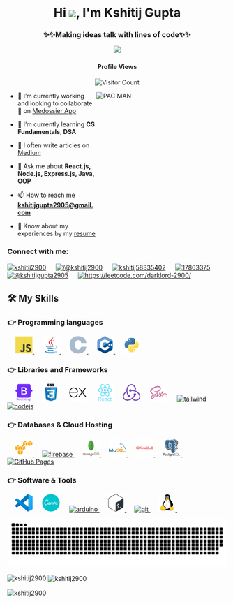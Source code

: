 ###  <h1 align="center">Hi <img src="https://raw.githubusercontent.com/MartinHeinz/MartinHeinz/master/wave.gif" width="30px">, I'm Kshitij Gupta </h1>
<h3 align="center">✨✨Making ideas talk with lines of code✨✨</h3>
<p align="center">
  <a href="https://github.com/DenverCoder1/readme-typing-svg"><img src="https://readme-typing-svg.herokuapp.com?font=Time+New+Roman&color=%23C8BE25&size=25&center=true&vCenter=true&width=600&height=100&lines=MERN+Stack+Developer;Spring-Boot-Developer;"></a>
</p>
<p align="center">
<h4 align="center" width="100%">Profile Views</h4>
<p align="center">
<img src="https://profile-counter.glitch.me/{kshitij2900}/count.svg" alt="Visitor Count" />
</p>
</p>
<img align="right" alt="PAC MAN" width="300" height="300" src="https://andrewmayneblog.files.wordpress.com/2023/03/maze_solution_pacman_pellets.gif?w=740&zoom=2">

- 🔭 I’m currently working and looking to collaborate 👯 on [Medossier App](https://github.com/kshitij2900/medossier)

- 🌱 I’m currently learning **CS Fundamentals, DSA**

- 📝 I often write articles on [Medium](https://medium.com/@kshitijgupta2905)

- 💬 Ask me about **React.js, Node.js, Express.js, Java, OOP**

- 📫 How to reach me **kshitijgupta2905@gmail.com**

- 📄 Know about my experiences by my [resume](https://drive.google.com/file/d/1sL1Sa9GEOJ5Zc_S4wy0uRBTY1QVwCUt8/view?usp=sharing)

<h3 align="left">Connect with me:</h3>
<p align="left">

  <a href="https://dev.to/kshitij2900" target="blank"><img align="center" src="https://raw.githubusercontent.com/rahuldkjain/github-profile-readme-generator/master/src/images/icons/Social/devto.svg" alt="kshitij2900" height="30" width="40" /></a>
&emsp;
  <a href="https://hashnode.com/@kshitij2900" target="blank"><img align="center" src="https://raw.githubusercontent.com/rahuldkjain/github-profile-readme-generator/master/src/images/icons/Social/hashnode.svg" alt="/@kshitij2900" height="30" width="40" /></a>
&emsp;
  <a href="https://twitter.com/kshitij58335402" target="blank"><img align="center" src="https://raw.githubusercontent.com/rahuldkjain/github-profile-readme-generator/master/src/images/icons/Social/twitter.svg" alt="kshitij58335402" height="30" width="40" /></a>
&emsp;
  <a href="https://stackoverflow.com/users/17863375" target="blank"><img align="center" src="https://raw.githubusercontent.com/rahuldkjain/github-profile-readme-generator/master/src/images/icons/Social/stack-overflow.svg" alt="17863375" height="30" width="40" /></a>
&emsp;
  <a href="https://medium.com/@kshitijgupta2905" target="blank"><img align="center" src="https://raw.githubusercontent.com/rahuldkjain/github-profile-readme-generator/master/src/images/icons/Social/medium.svg" alt="@kshitijgupta2905" height="30" width="40" /></a>
&emsp;
  <a href="https://leetcode.com/darklord-2900/" target="blank"><img align="center" src="https://raw.githubusercontent.com/rahuldkjain/github-profile-readme-generator/master/src/images/icons/Social/leet-code.svg" alt="https://leetcode.com/darklord-2900/" height="30" width="40" /></a>
</p>

## 🛠️ My Skills

### 👉 Programming languages

<p align="left"> 
  &emsp;
  <a href="https://developer.mozilla.org/en-US/docs/Web/JavaScript" target="_blank" rel="noreferrer"> <img src="https://raw.githubusercontent.com/devicons/devicon/master/icons/javascript/javascript-original.svg" alt="javascript" width="40" height="40"/> </a> 
  &emsp;
  <a href="https://www.java.com" target="_blank" rel="noreferrer"> <img src="https://raw.githubusercontent.com/devicons/devicon/master/icons/java/java-original.svg" alt="java" width="40" height="40"/> </a> 
  &emsp;
  <a href="https://www.cprogramming.com/" target="_blank" rel="noreferrer"> <img src="https://raw.githubusercontent.com/devicons/devicon/master/icons/c/c-original.svg" alt="c" width="40" height="40"/> </a> 
  &emsp;
  <a href="https://www.w3schools.com/cpp/" target="_blank" rel="noreferrer"> <img src="https://raw.githubusercontent.com/devicons/devicon/master/icons/cplusplus/cplusplus-original.svg" alt="cplusplus" width="40" height="40"/> </a> 
  &emsp;
  <a href="https://www.python.org" target="_blank" rel="noreferrer"> <img src="https://raw.githubusercontent.com/devicons/devicon/master/icons/python/python-original.svg" alt="python" width="40" height="40"/> </a> 
</p>

### 👉 Libraries and Frameworks
<p align="left"> 
&emsp;
   <a href="https://getbootstrap.com" target="_blank" rel="noreferrer"> <img src="https://raw.githubusercontent.com/devicons/devicon/master/icons/bootstrap/bootstrap-plain-wordmark.svg" alt="bootstrap" width="40" height="40"/> </a> 
   &emsp; 
  <a href="https://www.w3schools.com/css/" target="_blank" rel="noreferrer"> <img src="https://raw.githubusercontent.com/devicons/devicon/master/icons/css3/css3-original-wordmark.svg" alt="css3" width="40" height="40"/> </a> 
   &emsp; 
  <a href="https://expressjs.com" target="_blank" rel="noreferrer"> <img src="https://github.com/devicons/devicon/blob/master/icons/express/express-original.svg" alt="express" width="40" height="40"/> </a> 
   &emsp; 
  <a href="https://reactjs.org/" target="_blank" rel="noreferrer"> <img src="https://raw.githubusercontent.com/devicons/devicon/master/icons/react/react-original-wordmark.svg" alt="react" width="40" height="40"/> </a> 
   &emsp; 
  <a href="https://redux.js.org" target="_blank" rel="noreferrer"> <img src="https://raw.githubusercontent.com/devicons/devicon/master/icons/redux/redux-original.svg" alt="redux" width="40" height="40"/> </a> 
   &emsp; 
  <a href="https://sass-lang.com" target="_blank" rel="noreferrer"> <img src="https://raw.githubusercontent.com/devicons/devicon/master/icons/sass/sass-original.svg" alt="sass" width="40" height="40"/> </a>
   &emsp; 
  <a href="https://tailwindcss.com/" target="_blank" rel="noreferrer"> <img src="https://www.vectorlogo.zone/logos/tailwindcss/tailwindcss-icon.svg" alt="tailwind" width="40" height="40"/> </a> 
   &emsp; 
  <a href="https://nodejs.org" target="_blank" rel="noreferrer"> <img src="https://github.com/rahuldkjain/github-profile-readme-generator/blob/master/src/images/icons/BackendDevelopment/nodejs.svg" alt="nodejs" width="40" height="40"/> </a> 
 </p>

### 👉 Databases & Cloud Hosting
<p align="left">
  &emsp;
  <a href="https://aws.amazon.com" target="_blank" rel="noreferrer"> <img src="https://github.com/devicons/devicon/blob/master/icons/amazonwebservices/amazonwebservices-original.svg" alt="aws" width="40" height="40"/> </a> 
  &emsp;
  <a href="https://firebase.google.com/" target="_blank" rel="noreferrer"> <img src="https://www.vectorlogo.zone/logos/firebase/firebase-icon.svg" alt="firebase" width="40" height="40"/> </a> 
  &emsp;
  <a href="https://www.mongodb.com/" target="_blank" rel="noreferrer"> <img src="https://raw.githubusercontent.com/devicons/devicon/master/icons/mongodb/mongodb-original-wordmark.svg" alt="mongodb" width="40" height="40"/> </a> 
  &emsp;
  <a href="https://www.mysql.com/" target="_blank" rel="noreferrer"> <img src="https://raw.githubusercontent.com/devicons/devicon/master/icons/mysql/mysql-original-wordmark.svg" alt="mysql" width="40" height="40"/> </a> 
  &emsp;
  <a href="https://www.oracle.com/" target="_blank" rel="noreferrer"> <img src="https://raw.githubusercontent.com/devicons/devicon/master/icons/oracle/oracle-original.svg" alt="oracle" width="40" height="40"/> </a> 
  &emsp;
  <a href="https://www.postgresql.org" target="_blank" rel="noreferrer"> <img src="https://raw.githubusercontent.com/devicons/devicon/master/icons/postgresql/postgresql-original-wordmark.svg" alt="postgresql" width="40" height="40"/> </a> 
  &emsp;
  <a href="https://www.github.com"><img alt="GitHub Pages" width="40" height="40" src="https://github.com/rahuldkjain/github-profile-readme-generator/blob/master/src/images/icons/Social/github.svg"></a>
 </p>

 ### 👉 Software & Tools
 
<p>
   &emsp;
   <a href="#" ><img alt="Visual Studio Code" src="https://github.com/devicons/devicon/blob/master/icons/vscode/vscode-original.svg" width="40" height="40"></a>
   &emsp;
   <a href="https://www.canva.com/"><img alt="Canva" src="https://github.com/devicons/devicon/blob/master/icons/canva/canva-original.svg" width="40" height="40"></a>
   &emsp;
   <a href="https://www.arduino.cc/" target="_blank" rel="noreferrer"> <img src="https://cdn.worldvectorlogo.com/logos/arduino-1.svg" alt="arduino" width="40" height="40"/> </a> 
   &emsp;
  <a href="https://www.gnu.org/software/bash/" target="_blank" rel="noreferrer"> <img src="https://github.com/devicons/devicon/blob/master/icons/bash/bash-plain.svg" width="40" height="40"/> </a>
   &emsp;
  <a href="https://git-scm.com/" target="_blank" rel="noreferrer"> <img src="https://www.vectorlogo.zone/logos/git-scm/git-scm-icon.svg" alt="git" width="40" height="40"/> </a> 
   &emsp;
  <a href="https://www.linux.org/" target="_blank" rel="noreferrer"> <img src="https://raw.githubusercontent.com/devicons/devicon/master/icons/linux/linux-original.svg" alt="linux" width="40" height="40"/> </a> 
   &emsp;
  </p>
  <div align="center">
  <a href="https://1999azzar.github.io/1999AZZAR/">
  <img  src="https://github.com/1999AZZAR/1999AZZAR/blob/main/resources/img/grid-snake.svg"
       alt="snake" /></a>
</div>
<div>
<p> <img align="left" src="https://github-readme-stats.vercel.app/api/top-langs?username=kshitij2900&show_icons=true&locale=en&layout=compact" alt="kshitij2900" /></p>

<p>&nbsp;<img align="center" src="https://github-readme-stats.vercel.app/api?username=kshitij2900&show_icons=true&locale=en" alt="kshitij2900" /></p>

<p><img align="center" src="https://github-readme-streak-stats.herokuapp.com/?user=kshitij2900&" alt="kshitij2900" /></p>
</div>
